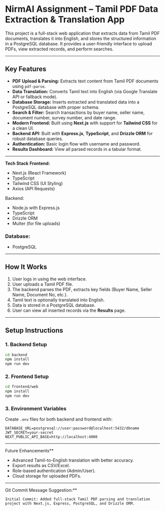 
# NirmAI Assignment – Tamil PDF Data Extraction & Translation App

This project is a full-stack web application that extracts data from Tamil PDF documents, translates it into English, and stores the structured information in a PostgreSQL database. It provides a user-friendly interface to upload PDFs, view extracted records, and perform searches.

---

## **Key Features**
- **PDF Upload & Parsing:** Extracts text content from Tamil PDF documents using `pdf-parse`.
- **Data Translation:** Converts Tamil text into English (via Google Translate API or fallback mode).
- **Database Storage:** Inserts extracted and translated data into a PostgreSQL database with proper schema.
- **Search & Filter:** Search transactions by buyer name, seller name, document number, survey number, and date range.
- **Modern Frontend:** Built using **Next.js** with support for **Tailwind CSS** for a clean UI.
- **Backend API:** Built with **Express.js**, **TypeScript**, and **Drizzle ORM** for robust database queries.
- **Authentication:** Basic login flow with username and password.
- **Results Dashboard:** View all parsed records in a tabular format.

---

 **Tech Stack**
**Frontend:**
- Next.js (React Framework)
- TypeScript
- Tailwind CSS (UI Styling)
- Axios (API Requests)

Backend:
- Node.js with Express.js
- TypeScript
- Drizzle ORM
- Multer (for file uploads)

### **Database:**
- PostgreSQL

---

## **How It Works**
1. User logs in using the web interface.
2. User uploads a Tamil PDF file.
3. The backend parses the PDF, extracts key fields (Buyer Name, Seller Name, Document No, etc.).
4. Tamil text is optionally translated into English.
5. Data is stored in a PostgreSQL database.
6. User can view all inserted records via the **Results** page.

---

## **Setup Instructions**
### **1. Backend Setup**
```bash
cd backend
npm install
npm run dev
```

### **2. Frontend Setup**
```bash
cd frontend/web
npm install
npm run dev
```

### **3. Environment Variables**
Create `.env` files for both backend and frontend with:
```
DATABASE_URL=postgresql://user:password@localhost:5432/dbname
JWT_SECRET=your-secret
NEXT_PUBLIC_API_BASE=http://localhost:4000
```

---

Future Enhancements**
- Advanced Tamil-to-English translation with better accuracy.
- Export results as CSV/Excel.
- Role-based authentication (Admin/User).
- Cloud storage for uploaded PDFs.

---
 Git Commit Message Suggestion:**
```
Initial Commit: Added full-stack Tamil PDF parsing and translation project with Next.js, Express, PostgreSQL, and Drizzle ORM.
```
